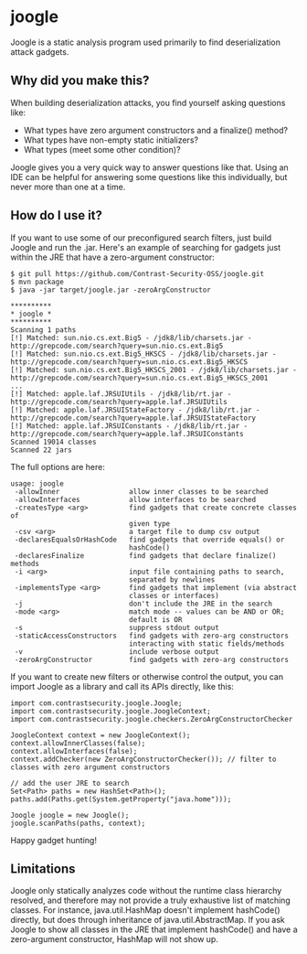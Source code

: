 joogle
========

Joogle is a static analysis program used primarily to find deserialization attack gadgets.

## Why did you make this?

When building deserialization attacks, you find yourself asking questions like:
* What types have zero argument constructors and a finalize() method?
* What types have non-empty static initializers?
* What types (meet some other condition)?

Joogle gives you a very quick way to answer questions like that. Using an IDE can be helpful for answering some questions like this individually, but never more than one at a time.

## How do I use it?
If you want to use some of our preconfigured search filters, just build Joogle and run the .jar. Here's an example of searching for gadgets just within the JRE that have a zero-argument constructor:

```
$ git pull https://github.com/Contrast-Security-OSS/joogle.git
$ mvn package
$ java -jar target/joogle.jar -zeroArgConstructor

**********
* joogle *
**********
Scanning 1 paths
[!] Matched: sun.nio.cs.ext.Big5 - /jdk8/lib/charsets.jar - http://grepcode.com/search?query=sun.nio.cs.ext.Big5
[!] Matched: sun.nio.cs.ext.Big5_HKSCS - /jdk8/lib/charsets.jar - http://grepcode.com/search?query=sun.nio.cs.ext.Big5_HKSCS
[!] Matched: sun.nio.cs.ext.Big5_HKSCS_2001 - /jdk8/lib/charsets.jar - http://grepcode.com/search?query=sun.nio.cs.ext.Big5_HKSCS_2001
...
[!] Matched: apple.laf.JRSUIUtils - /jdk8/lib/rt.jar - http://grepcode.com/search?query=apple.laf.JRSUIUtils
[!] Matched: apple.laf.JRSUIStateFactory - /jdk8/lib/rt.jar - http://grepcode.com/search?query=apple.laf.JRSUIStateFactory
[!] Matched: apple.laf.JRSUIConstants - /jdk8/lib/rt.jar - http://grepcode.com/search?query=apple.laf.JRSUIConstants
Scanned 19014 classes
Scanned 22 jars
```

The full options are here:
```
usage: joogle
 -allowInner                 allow inner classes to be searched
 -allowInterfaces            allow interfaces to be searched
 -createsType <arg>          find gadgets that create concrete classes of
                             given type
 -csv <arg>                  a target file to dump csv output
 -declaresEqualsOrHashCode   find gadgets that override equals() or
                             hashCode()
 -declaresFinalize           find gadgets that declare finalize() methods
 -i <arg>                    input file containing paths to search,
                             separated by newlines
 -implementsType <arg>       find gadgets that implement (via abstract
                             classes or interfaces)
 -j                          don't include the JRE in the search
 -mode <arg>                 match mode -- values can be AND or OR;
                             default is OR
 -s                          suppress stdout output
 -staticAccessConstructors   find gadgets with zero-arg constructors
                             interacting with static fields/methods
 -v                          include verbose output
 -zeroArgConstructor         find gadgets with zero-arg constructors
```

If you want to create new filters or otherwise control the output, you can import Joogle as a library and call its APIs directly, like this:
```
import com.contrastsecurity.joogle.Joogle;
import com.contrastsecurity.joogle.JoogleContext;
import com.contrastsecurity.joogle.checkers.ZeroArgConstructorChecker

JoogleContext context = new JoogleContext();
context.allowInnerClasses(false);
context.allowInterfaces(false);
context.addChecker(new ZeroArgConstructorChecker()); // filter to classes with zero argument constructors

// add the user JRE to search
Set<Path> paths = new HashSet<Path>();
paths.add(Paths.get(System.getProperty("java.home")));

Joogle joogle = new Joogle();
joogle.scanPaths(paths, context);
```

Happy gadget hunting!

## Limitations
Joogle only statically analyzes code without the runtime  class hierarchy resolved, and therefore may not provide a truly exhaustive list of matching classes. For instance, java.util.HashMap doesn't implement hashCode() directly, but does through inheritance of java.util.AbstractMap. If you ask Joogle to show all classes in the JRE that implement hashCode() and have a zero-argument constructor, HashMap will not show up.
